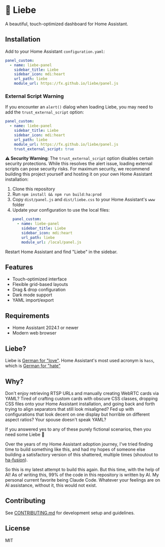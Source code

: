 # 🥰 Liebe

A beautiful, touch-optimized dashboard for Home Assistant.

## Installation

Add to your Home Assistant `configuration.yaml`:

```yaml
panel_custom:
  - name: liebe-panel
    sidebar_title: Liebe
    sidebar_icon: mdi:heart
    url_path: liebe
    module_url: https://fx.github.io/liebe/panel.js
```

### External Script Warning

If you encounter an `alert()` dialog when loading Liebe, you may need to add the `trust_external_script` option:

```yaml
panel_custom:
  - name: liebe-panel
    sidebar_title: Liebe
    sidebar_icon: mdi:heart
    url_path: liebe
    module_url: https://fx.github.io/liebe/panel.js
    trust_external_script: true
```

**⚠️ Security Warning**: The `trust_external_script` option disables certain security protections. While this resolves the alert issue, loading external scripts can pose security risks. For maximum security, we recommend building this project yourself and hosting it on your own Home Assistant installation:

1. Clone this repository
2. Run `npm install && npm run build:ha:prod`
3. Copy `dist/panel.js` and `dist/liebe.css` to your Home Assistant's `www` folder
4. Update your configuration to use the local files:
   ```yaml
   panel_custom:
     - name: liebe-panel
       sidebar_title: Liebe
       sidebar_icon: mdi:heart
       url_path: liebe
       module_url: /local/panel.js
   ```

Restart Home Assistant and find "Liebe" in the sidebar.

## Features

- Touch-optimized interface
- Flexible grid-based layouts
- Drag & drop configuration
- Dark mode support
- YAML import/export

## Requirements

- Home Assistant 2024.1 or newer
- Modern web browser

## Liebe?

Liebe is [German for "love"](https://en.wiktionary.org/wiki/Liebe). Home Assistant's most used acronym is `hass`, which is [German for "hate"](https://en.wiktionary.org/wiki/Hass)

## Why?

Don't enjoy retrieving RTSP URLs and manually creating WebRTC cards via YAML? Tired of crafting custom cards with obscure CSS classes, dropping CSS files onto your Home Assistant installation, and going back and forth trying to align separators that still look misaligned? Fed up with configurations that look decent on one display but horrible on different aspect ratios? Your spouse doesn't speak YAML?

If you answered yes to any of these purely fictional scenarios, then you need some Liebe 💖

Over the years of my Home Assistant adoption journey, I've tried finding time to build something like this, and had my hopes of someone else building a satisfactory version of this shattered, multiple times (shoutout to [ha-fusion](https://github.com/matt8707/ha-fusion)).

So this is my latest attempt to build this again. But this time, with the help of AI! As of writing this, 99% of the code in this repository is written by AI. My personal current favorite being Claude Code. Whatever your feelings are on AI assistance, without it, this would not exist.

## Contributing

See [CONTRIBUTING.md](CONTRIBUTING.md) for development setup and guidelines.

## License

MIT
